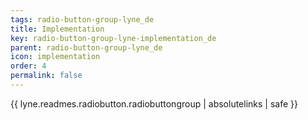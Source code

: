 ```yaml
---
tags: radio-button-group-lyne_de
title: Implementation
key: radio-button-group-lyne-implementation_de
parent: radio-button-group-lyne_de
icon: implementation
order: 4
permalink: false  
---
```

{{ lyne.readmes.radiobutton.radiobuttongroup | absolutelinks | safe }}



